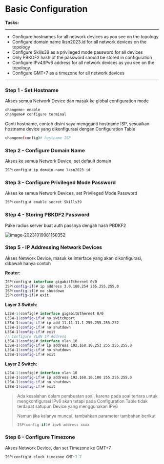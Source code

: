 # Basic Configuration

**Tasks:** 

---

- Configure hostnames for all network devices as you see on the topology
- Configure domain name lksn2023.id for all network devices on the topology
- Configure Skills39 as a privileged mode password for all devices
- Only PBKDF2 hash of the password should be stored in configuration
- Configure IPv4/IPv6 address for all network devices as you see on the topology.
- Configure GMT+7 as a timezone for all network devices

---

### Step 1 - Set Hostname

Akses semua Network Device dan masuk ke global configuration mode

```kotlin
changeme> enable
changeme# configure terminal
```

Ganti hostname, contoh disini saya mengganti hostname ISP, sesuaikan hostname device yang dikonfigurasi dengan Configuration Table

```bash
changeme(config)# hostname ISP
```

### Step 2 - Configure Domain Name

Akses ke semua Network Device, set default domain 

```kotlin
ISP(config)# ip domain-name lksn2023.id
```

### Step 3 - Configure Privileged Mode Password

Akses ke semua Network Devices, set Privileged Mode Password

```kotlin
ISP(config)# enable secret Skills39
```

### Step 4 - Storing PBKDF2 Password

Pake radius server buat auth passnya dengah hash PBDKF2

![image-20231019081150352](https://github.com/diotriandika/learn-networking/assets/109568349/ac4cbb74-53a4-4df4-8cf5-4a2cb80cb34e)

### Step 5 -  IP Addressing Network Devices

Akses Network Device, masuk ke interface yang akan dikonfigurasi, dibawah hanya contoh

**Router:**

```kotlin
ISP(config)# interface gigabitEthernet 0/0
ISP(config-if)# ip address 3.0.180.254 255.255.255.0
ISP(config-if)# no shutdown
ISP(config-if)# exit
```

**Layer 3 Switch:**

```kotlin
L3SW-1(config)# interface gigabitEthernet 0/0
L3SW-1(config-if)# no switchport
L3SW-1(config-if)# ip add 11.11.11.1 255.255.255.252
L3SW-1(config-if)# no shutdown
L3SW-1(config-if)# exit
// Configure VLAN IP Address
L3SW-1(config)# interface vlan 10
L3SW-1(config-if)# ip address 192.168.10.253 255.255.255.0
L3SW-1(config-if)# no shutdown
L3SW-1(config-if)# exit
```

**Layer 2 Switch:**

```kotlin
L2SW-1(config)# interface vlan 10
L2SW-1(config-if)# ip address 192.168.10.100 255.255.255.0
L2SW-1(config-if)# no shutdown
L2SW-1(config-if)# exit
```

> Ada kesalahan dalam pembuatan soal, karena pada soal tertera untuk mengkonfigurasi IPv6 akan tetapi pada Configuration Table tidak terdapat satupun Device yang menggunakan IPv6
>
> Namun jika kalanya muncul, tambahkan parameter tambahan berikut
>
> ```kotlin
> ISP(config-if)# ipv6 address xxxx
> ```

### Step 6 - Configure Timezone

Akses Network Device, dan set Timezone ke GMT+7

```kotlin
ISP(config)# clock timezone GMT+7 7
```







